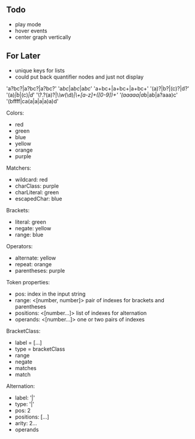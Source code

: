 ## Todo

- play mode
- hover events
- center graph vertically

## For Later

- unique keys for lists
- could put back quantifier nodes and just not display

'a?bc?|a?bc?|a?bc?'
'a*bc*|a*bc*|a*bc*'
'a+bc+|a+bc+|a+bc+'
'(a)?|b?|(c)?|d?'
'(a)_|b_|(c)_|d_'
'\\?.?(a)?|\\_\\w_(\\d)*|\\+[a-z]+([0-9])+'
'(aaaaa|a*b|ab|a?aaa)c'
'(bffff|ca(a|a|a|a)a)d'

Colors:

- red
- green
- blue
- yellow
- orange
- purple

Matchers:

- wildcard: red
- charClass: purple
- charLiteral: green
- escapedChar: blue

Brackets:

- literal: green
- negate: yellow
- range: blue

Operators:

- alternate: yellow
- repeat: orange
- parentheses: purple

Token properties:

- pos: <number> index in the input string
- range: <[number, number]> pair of indexes for brackets and parentheses
- positions: <[number...]> list of indexes for alternation
- operands: <[number...]> one or two pairs of indexes

BracketClass:

- label = [...]
- type = bracketClass
- range
- negate
- matches
- match

Alternation:

- label: '|'
- type: '|'
- pos: 2
- positions: [...]
- arity: 2...
- operands
